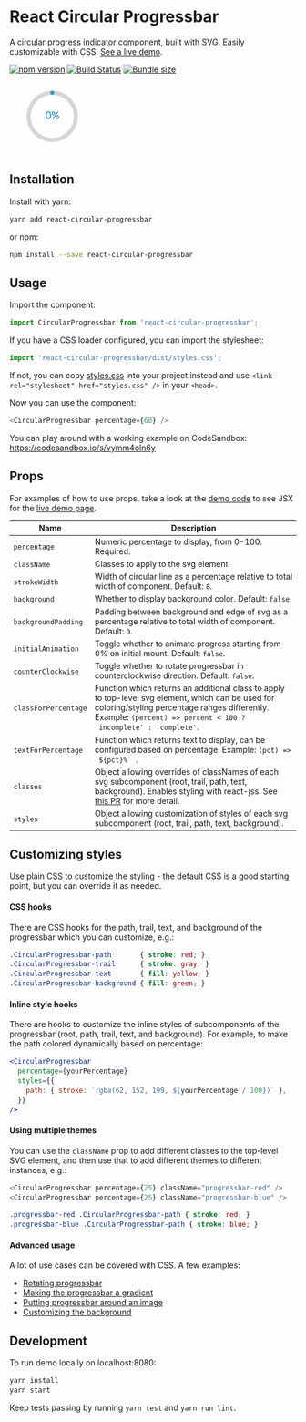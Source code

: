 # React Circular Progressbar

A circular progress indicator component, built with SVG. Easily customizable with CSS. [See a live demo](http://www.kevinqi.com/react-circular-progressbar/).

[![npm version](https://badge.fury.io/js/react-circular-progressbar.svg)](https://www.npmjs.com/package/react-circular-progressbar)
[![Build Status](https://travis-ci.org/iqnivek/react-circular-progressbar.svg?branch=master)](https://travis-ci.org/iqnivek/react-circular-progressbar)
[![Bundle size](https://img.shields.io/bundlephobia/min/react-circular-progressbar.svg)](https://bundlephobia.com/result?p=react-circular-progressbar)

[![react-circular-progressbar animated gif](/docs/react-circular-progressbar.gif?raw=true)](http://www.kevinqi.com/react-circular-progressbar/)

## Installation

Install with yarn:

```bash
yarn add react-circular-progressbar
```

or npm:

```bash
npm install --save react-circular-progressbar
```

## Usage

Import the component:

```javascript
import CircularProgressbar from 'react-circular-progressbar';
```

If you have a CSS loader configured, you can import the stylesheet:

```javascript
import 'react-circular-progressbar/dist/styles.css';
```

If not, you can copy [styles.css](dist/styles.css) into your project instead and use `<link rel="stylesheet" href="styles.css" />` in your `<head>`.

Now you can use the component:

```javascript
<CircularProgressbar percentage={60} />
```

You can play around with a working example on CodeSandbox: https://codesandbox.io/s/vymm4oln6y

## Props

For examples of how to use props, take a look at the [demo code](docs/demo.jsx) to see JSX for the [live demo page](http://www.kevinqi.com/react-circular-progressbar/).

| Name | Description |
| ---- | ----------- |
| `percentage` | Numeric percentage to display, from 0-100. Required. |
| `className` | Classes to apply to the svg element |
| `strokeWidth` | Width of circular line as a percentage relative to total width of component. Default: `8`. |
| `background` | Whether to display background color. Default: `false`. |
| `backgroundPadding` | Padding between background and edge of svg as a percentage relative to total width of component. Default: `0`. |
| `initialAnimation` | Toggle whether to animate progress starting from 0% on initial mount. Default: `false`. |
| `counterClockwise` | Toggle whether to rotate progressbar in counterclockwise direction. Default: `false`. |
| `classForPercentage` | Function which returns an additional class to apply to top-level svg element, which can be used for coloring/styling percentage ranges differently. Example: `(percent) => percent < 100 ? 'incomplete' : 'complete'`. |
| `textForPercentage` | Function which returns text to display, can be configured based on percentage. Example: ``(pct) => `${pct}%` ``. |
| `classes` | Object allowing overrides of classNames of each svg subcomponent (root, trail, path, text, background). Enables styling with react-jss. See [this PR](https://github.com/iqnivek/react-circular-progressbar/pull/25) for more detail. |
| `styles` | Object allowing customization of styles of each svg subcomponent (root, trail, path, text, background). |


## Customizing styles

Use plain CSS to customize the styling - the default CSS is a good starting point, but you can override it as needed.

#### CSS hooks

There are CSS hooks for the path, trail, text, and background of the progressbar which you can customize, e.g.:

```css
.CircularProgressbar-path       { stroke: red; }
.CircularProgressbar-trail      { stroke: gray; }
.CircularProgressbar-text       { fill: yellow; }
.CircularProgressbar-background { fill: green; }
```

#### Inline style hooks

There are hooks to customize the inline styles of subcomponents of the progressbar (root, path, trail, text, and background). For example, to make the path colored dynamically based on percentage:

```jsx
<CircularProgressbar
  percentage={yourPercentage}
  styles={{
    path: { stroke: `rgba(62, 152, 199, ${yourPercentage / 100})` },
  }}
/>
```

#### Using multiple themes

You can use the `className` prop to add different classes to the top-level SVG element, and then use that to add different themes to different instances, e.g.:

```javascript
<CircularProgressbar percentage={25} className="progressbar-red" />
<CircularProgressbar percentage={25} className="progressbar-blue" />
```

```css
.progressbar-red .CircularProgressbar-path { stroke: red; }
.progressbar-blue .CircularProgressbar-path { stroke: blue; }
```

#### Advanced usage

A lot of use cases can be covered with CSS. A few examples:

* [Rotating progressbar](https://github.com/iqnivek/react-circular-progressbar/issues/38)
* [Making the progressbar a gradient](https://github.com/iqnivek/react-circular-progressbar/issues/31#issuecomment-338216925)
* [Putting progressbar around an image](https://github.com/iqnivek/react-circular-progressbar/issues/32)
* [Customizing the background](https://github.com/iqnivek/react-circular-progressbar/issues/21#issuecomment-336613160)


## Development

To run demo locally on localhost:8080:

```bash
yarn install
yarn start
```

Keep tests passing by running `yarn test` and `yarn run lint`.
